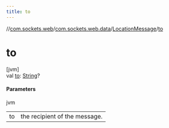 ```yaml
---
title: to
---
```

//[com.sockets.web](../../../index.html)/[com.sockets.web.data](../index.html)/[LocationMessage](index.html)/[to](to.html)



# to



[jvm]\
val [to](to.html): [String](https://kotlinlang.org/api/latest/jvm/stdlib/kotlin/-string/index.html)?



#### Parameters


jvm

| | |
|---|---|
| to | the recipient of the message. |




